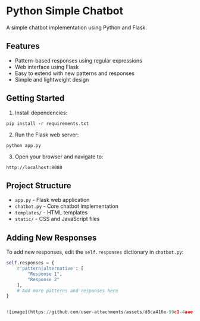 # Python Simple Chatbot

A simple chatbot implementation using Python and Flask.

## Features

- Pattern-based responses using regular expressions
- Web interface using Flask
- Easy to extend with new patterns and responses
- Simple and lightweight design

## Getting Started

1. Install dependencies:
```
pip install -r requirements.txt
```

2. Run the Flask web server:
```
python app.py
```

3. Open your browser and navigate to:
```
http://localhost:8080
```

## Project Structure

- `app.py` - Flask web application
- `chatbot.py` - Core chatbot implementation
- `templates/` - HTML templates
- `static/` - CSS and JavaScript files

## Adding New Responses

To add new responses, edit the `self.responses` dictionary in `chatbot.py`:

```python
self.responses = {
    r'pattern|alternative': [
        "Response 1",
        "Response 2"
    ],
    # Add more patterns and responses here
}


![image](https://github.com/user-attachments/assets/d8ca416e-99c1-4aae-babd-d4ae407ccb85)

``` 
